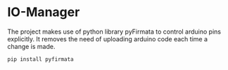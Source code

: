 # IO-Manager
The project makes use of python library pyFirmata to control arduino pins explicitly. It removes the need of uploading arduino code each time a change is made.

```
pip install pyfirmata
```
